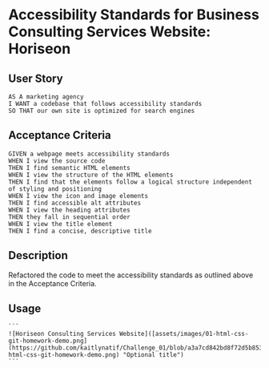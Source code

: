 # Accessibility Standards for Business Consulting Services Website: Horiseon

## User Story

```
AS A marketing agency
I WANT a codebase that follows accessibility standards
SO THAT our own site is optimized for search engines
```

## Acceptance Criteria

```
GIVEN a webpage meets accessibility standards
WHEN I view the source code
THEN I find semantic HTML elements
WHEN I view the structure of the HTML elements
THEN I find that the elements follow a logical structure independent of styling and positioning
WHEN I view the icon and image elements
THEN I find accessible alt attributes
WHEN I view the heading attributes
THEN they fall in sequential order
WHEN I view the title element
THEN I find a concise, descriptive title
```

## Description
Refactored the code to meet the accessibility standards as outlined above in the Acceptance Criteria.

## Usage

    ```
    ![Horiseon Consulting Services Website]([assets/images/01-html-css-git-homework-demo.png](https://github.com/kaitlynatif/Challenge_01/blob/a3a7cd842bd8f72d5b853a02a1b4de47286831c9/assets/images/01-html-css-git-homework-demo.png) "Optional title")
    ```
